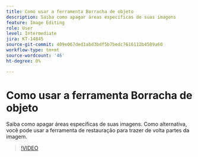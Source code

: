 ```yaml
---
title: Como usar a ferramenta Borracha de objeto
description: Saiba como apagar áreas específicas de suas imagens
feature: Image Editing
role: User
level: Intermediate
jira: KT-14845
source-git-commit: 409e067ded1abd3bdf5b7bedc7616112b4589a60
workflow-type: tm+mt
source-wordcount: '46'
ht-degree: 0%

---
```


# Como usar a ferramenta Borracha de objeto

Saiba como apagar áreas específicas de suas imagens. Como alternativa, você pode usar a ferramenta de restauração para trazer de volta partes da imagem.

>[!VIDEO](https://video.tv.adobe.com/v/3427019?quality=12&learn=on&hidetitle=true)
